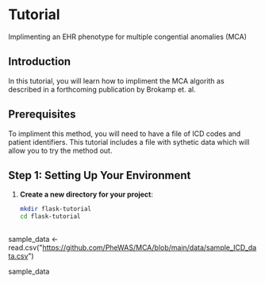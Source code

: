 # Tutorial

Implimenting an EHR phenotype for multiple congential anomalies (MCA)

## Introduction

In this tutorial, you will learn how to impliment the MCA algorith as described in a forthcoming publication by Brokamp et. al.

## Prerequisites

To impliment this method, you will need to have a file of ICD codes and patient identifiers. This tutorial includes a file with sythetic data which will allow you to try the method out.


## Step 1: Setting Up Your Environment

1. **Create a new directory for your project**:

   ```bash
   mkdir flask-tutorial
   cd flask-tutorial
  
sample_data <- read.csv("https://github.com/PheWAS/MCA/blob/main/data/sample_ICD_data.csv")

sample_data
   
